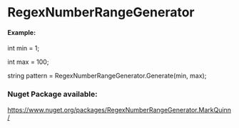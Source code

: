 # RegexNumberRangeGenerator

#### Example:

int min = 1;

int max = 100;

string pattern = RegexNumberRangeGenerator.Generate(min, max);

### Nuget Package available:

https://www.nuget.org/packages/RegexNumberRangeGenerator.MarkQuinn/
